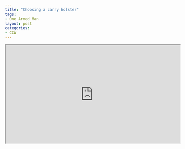 ```yaml
---
title: "Choosing a carry holster"
tags:
- One Armed Man
layout: post
categories:
- CCW
---
```


<iframe width="560" height="315" src="https://www.youtube.com/embed/I6Ay77nQG0Q" title="Choosing A Carry Holster"></iframe>